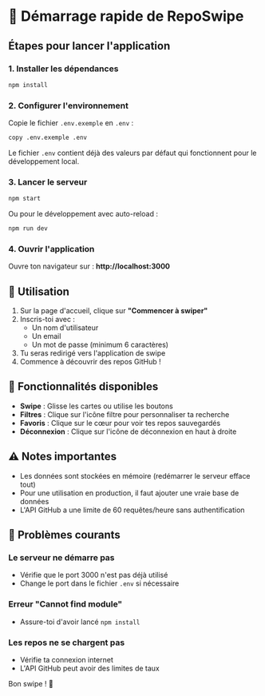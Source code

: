 # 🚀 Démarrage rapide de RepoSwipe

## Étapes pour lancer l'application

### 1. Installer les dépendances
```bash
npm install
```

### 2. Configurer l'environnement
Copie le fichier `.env.exemple` en `.env` :
```bash
copy .env.exemple .env
```

Le fichier `.env` contient déjà des valeurs par défaut qui fonctionnent pour le développement local.

### 3. Lancer le serveur
```bash
npm start
```

Ou pour le développement avec auto-reload :
```bash
npm run dev
```

### 4. Ouvrir l'application
Ouvre ton navigateur sur : **http://localhost:3000**

## 🎯 Utilisation

1. Sur la page d'accueil, clique sur **"Commencer à swiper"**
2. Inscris-toi avec :
   - Un nom d'utilisateur
   - Un email
   - Un mot de passe (minimum 6 caractères)
3. Tu seras redirigé vers l'application de swipe
4. Commence à découvrir des repos GitHub !

## 🔑 Fonctionnalités disponibles

- **Swipe** : Glisse les cartes ou utilise les boutons
- **Filtres** : Clique sur l'icône filtre pour personnaliser ta recherche
- **Favoris** : Clique sur le cœur pour voir tes repos sauvegardés
- **Déconnexion** : Clique sur l'icône de déconnexion en haut à droite

## ⚠️ Notes importantes

- Les données sont stockées en mémoire (redémarrer le serveur efface tout)
- Pour une utilisation en production, il faut ajouter une vraie base de données
- L'API GitHub a une limite de 60 requêtes/heure sans authentification

## 🐛 Problèmes courants

### Le serveur ne démarre pas
- Vérifie que le port 3000 n'est pas déjà utilisé
- Change le port dans le fichier `.env` si nécessaire

### Erreur "Cannot find module"
- Assure-toi d'avoir lancé `npm install`

### Les repos ne se chargent pas
- Vérifie ta connexion internet
- L'API GitHub peut avoir des limites de taux

Bon swipe ! 🎉
